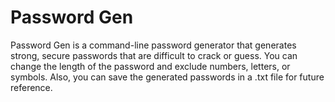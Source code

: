 # Password Gen

Password Gen is a command-line password generator that generates strong, secure passwords that are difficult to crack or guess. You can change the length of the password and exclude numbers, letters, or symbols. Also, you can save the generated passwords in a .txt file for future reference.
